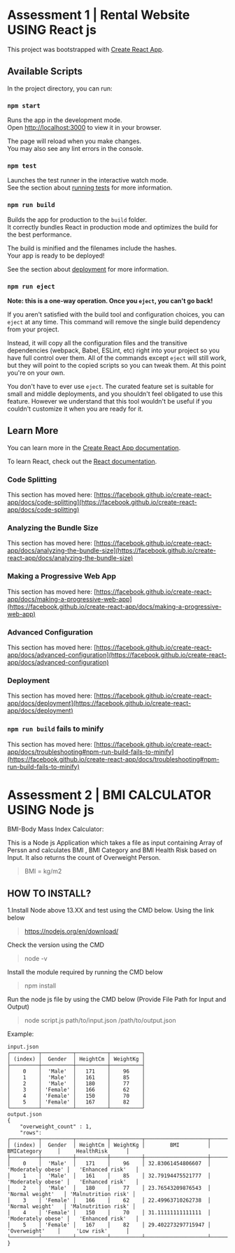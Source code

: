 # Assessment 1 | Rental Website USING React js
This project was bootstrapped with [Create React App](https://github.com/facebook/create-react-app).
## Available Scripts

In the project directory, you can run:

### `npm start`

Runs the app in the development mode.\
Open [http://localhost:3000](http://localhost:3000) to view it in your browser.

The page will reload when you make changes.\
You may also see any lint errors in the console.

### `npm test`

Launches the test runner in the interactive watch mode.\
See the section about [running tests](https://facebook.github.io/create-react-app/docs/running-tests) for more information.

### `npm run build`

Builds the app for production to the `build` folder.\
It correctly bundles React in production mode and optimizes the build for the best performance.

The build is minified and the filenames include the hashes.\
Your app is ready to be deployed!

See the section about [deployment](https://facebook.github.io/create-react-app/docs/deployment) for more information.

### `npm run eject`

**Note: this is a one-way operation. Once you `eject`, you can't go back!**

If you aren't satisfied with the build tool and configuration choices, you can `eject` at any time. This command will remove the single build dependency from your project.

Instead, it will copy all the configuration files and the transitive dependencies (webpack, Babel, ESLint, etc) right into your project so you have full control over them. All of the commands except `eject` will still work, but they will point to the copied scripts so you can tweak them. At this point you're on your own.

You don't have to ever use `eject`. The curated feature set is suitable for small and middle deployments, and you shouldn't feel obligated to use this feature. However we understand that this tool wouldn't be useful if you couldn't customize it when you are ready for it.

## Learn More

You can learn more in the [Create React App documentation](https://facebook.github.io/create-react-app/docs/getting-started).

To learn React, check out the [React documentation](https://reactjs.org/).

### Code Splitting

This section has moved here: [https://facebook.github.io/create-react-app/docs/code-splitting](https://facebook.github.io/create-react-app/docs/code-splitting)

### Analyzing the Bundle Size

This section has moved here: [https://facebook.github.io/create-react-app/docs/analyzing-the-bundle-size](https://facebook.github.io/create-react-app/docs/analyzing-the-bundle-size)

### Making a Progressive Web App

This section has moved here: [https://facebook.github.io/create-react-app/docs/making-a-progressive-web-app](https://facebook.github.io/create-react-app/docs/making-a-progressive-web-app)

### Advanced Configuration

This section has moved here: [https://facebook.github.io/create-react-app/docs/advanced-configuration](https://facebook.github.io/create-react-app/docs/advanced-configuration)

### Deployment

This section has moved here: [https://facebook.github.io/create-react-app/docs/deployment](https://facebook.github.io/create-react-app/docs/deployment)

### `npm run build` fails to minify

This section has moved here: [https://facebook.github.io/create-react-app/docs/troubleshooting#npm-run-build-fails-to-minify](https://facebook.github.io/create-react-app/docs/troubleshooting#npm-run-build-fails-to-minify)

# Assessment 2 | BMI CALCULATOR USING Node js

BMI-Body Mass Index Calculator:

This is a Node js Application which takes a file as input containing Array of Perssn
and calculates BMI , BMI Category and BMI Health Risk based on Input.
It also returns the count of Overweight Person.

> BMI = kg/m2

## HOW TO INSTALL?

1.Install Node above 13.XX and test using the CMD below.
   Using the link below
   
  >https://nodejs.org/en/download/
   
   Check the version using the CMD
   
   >node -v

Install the module required by running the CMD below

>npm install

Run the node js file by using the CMD below (Provide File Path for Input and Output)

>node script.js path/to/input.json  /path/to/output.json


Example:
```
input.json
┌─────────┬──────────┬──────────┬──────────┐
│ (index) │  Gender  │ HeightCm │ WeightKg │
├─────────┼──────────┼──────────┼──────────┤
│    0    │  'Male'  │   171    │    96    │
│    1    │  'Male'  │   161    │    85    │
│    2    │  'Male'  │   180    │    77    │
│    3    │ 'Female' │   166    │    62    │
│    4    │ 'Female' │   150    │    70    │
│    5    │ 'Female' │   167    │    82    │
└─────────┴──────────┴──────────┴──────────┘
output.json
{
    "overweight_count" : 1,
    "rows":
┌─────────┬──────────┬──────────┬──────────┬────────────────────┬────────────────────┬─────────────────────┐
│ (index) │  Gender  │ HeightCm │ WeightKg │        BMI         │    BMICategory     │     HealthRisk      │
├─────────┼──────────┼──────────┼──────────┼────────────────────┼────────────────────┼─────────────────────┤
│    0    │  'Male'  │   171    │    96    │ 32.83061454806607  │ 'Moderately obese' │   'Enhanced risk'   │
│    1    │  'Male'  │   161    │    85    │ 32.79194475521777  │ 'Moderately obese' │   'Enhanced risk'   │
│    2    │  'Male'  │   180    │    77    │ 23.76543209876543  │  'Normal weight'   │ 'Malnutrition risk' │
│    3    │ 'Female' │   166    │    62    │ 22.49963710262738  │  'Normal weight'   │ 'Malnutrition risk' │
│    4    │ 'Female' │   150    │    70    │ 31.11111111111111  │ 'Moderately obese' │   'Enhanced risk'   │
│    5    │ 'Female' │   167    │    82    │ 29.402273297715947 │    'Overweight'    │     'Low risk'      │
└─────────┴──────────┴──────────┴──────────┴────────────────────┴────────────────────┴─────────────────────┘
}
```
